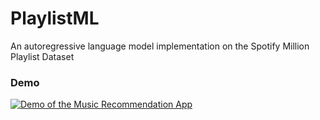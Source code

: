# PlaylistML
An autoregressive language model implementation on the Spotify Million Playlist Dataset

### Demo
[![Demo of the Music Recommendation App](https://cdn.discordapp.com/attachments/974101671477137409/1121770730644852797/screen-20230623-204511_exported_10905.jpg)](https://cdn.discordapp.com/attachments/974101671477137409/1121768648726564884/screen-20230623-2045112.mp4)
